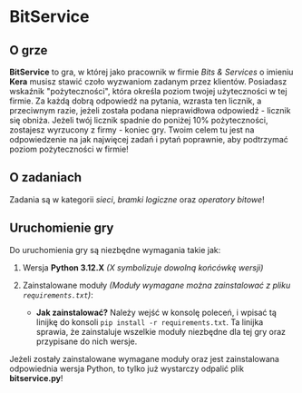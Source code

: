 # BitService
## O grze
__BitService__ to gra, w której jako pracownik w firmie _Bits & Services_ o imieniu __Kera__ musisz stawić czoło wyzwaniom zadanym przez klientów. 
Posiadasz wskaźnik "pożyteczności", która określa poziom twojej użyteczności w tej firmie. Za każdą dobrą odpowiedź na pytania,
wzrasta ten licznik, a przeciwnym razie, jeżeli została podana nieprawidłowa odpowiedź - licznik się obniża. 
Jeżeli twój licznik spadnie do poniżej 10% pożyteczności, zostajesz wyrzucony z firmy - koniec gry. 
Twoim celem tu jest na odpowiedzenie na jak najwięcej zadań i pytań poprawnie, aby podtrzymać poziom pożyteczności w firmie!

## O zadaniach
Zadania są w kategorii _sieci_, _bramki logiczne_ oraz _operatory bitowe_!

## Uruchomienie gry
Do uruchomienia gry są niezbędne wymagania takie jak:
1. Wersja __Python 3.12.X__ _(X symbolizuje dowolną końcówkę wersji)_

2. Zainstalowane moduły _(Moduły wymagane można zainstalować z pliku `requirements.txt`)_:
    * __Jak zainstalować?__
        Należy wejść w konsolę poleceń, i wpisać tą linijkę do konsoli `pip install -r requirements.txt`.
        Ta linijka sprawia, że zainstaluje wszelkie moduły niezbędne dla tej gry oraz przypisane do nich wersje.

Jeżeli zostały zainstalowane wymagane moduły oraz jest zainstalowana odpowiednia wersja Python,
to tylko już wystarczy odpalić plik __bitservice.py__!